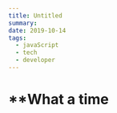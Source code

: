 ```yaml
---
title: Untitled
summary:
date: 2019-10-14
tags:
  - javaScript
  - tech
  - developer
---
```


# \*\*What a time
